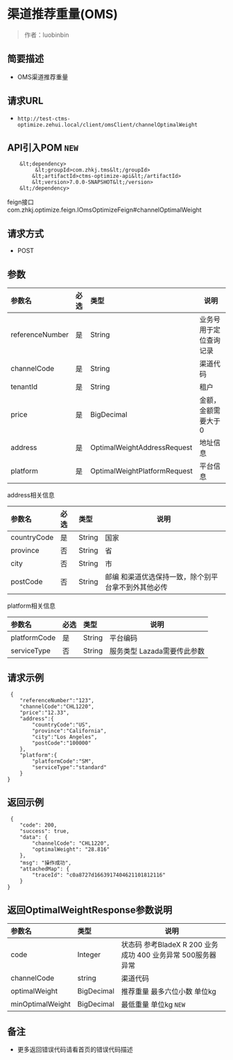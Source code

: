 # 渠道推荐重量(OMS)

> 作者：luobinbin

## 简要描述

- OMS渠道推荐重量 

## 请求URL
- `http://test-ctms-optimize.zehui.local/client/omsClient/channelOptimalWeight`

## API引入POM  `NEW`
        &lt;dependency>
             &lt;groupId>com.zhkj.tms&lt;/groupId>
            &lt;artifactId>ctms-optimize-api&lt;/artifactId>
            &lt;version>7.0.0-SNAPSHOT&lt;/version>
        &lt;/dependency>
feign接口 com.zhkj.optimize.feign.IOmsOptimizeFeign#channelOptimalWeight


## 请求方式
- POST 

## 参数

|参数名|必选|类型|说明|
|:----    |:---|:----- |-----   |
|referenceNumber |是  |String |业务号  用于定位查询记录|
|channelCode |是  |String |渠道代码|
|tenantId |是  |String |租户|
|price|是|BigDecimal|金额，金额需要大于0 |
|address     |是  |OptimalWeightAddressRequest |地址信息 |
|platform     |是  |OptimalWeightPlatformRequest | 平台信息|

address相关信息

|参数名|必选|类型|说明|
|:----    |:---|:----- |-----   |
|countryCode     |是  |String | 国家 |
|province     |否  |String |省  |
|city     |否  |String | 市  |
|postCode     |否  |String |邮编  和渠道优选保持一致，除个别平台拿不到外其他必传 |

platform相关信息

|参数名|必选|类型|说明|
|:----    |:---|:----- |-----   |
|platformCode     |是  |String | 平台编码|
|serviceType     |否  |String |服务类型 Lazada需要传此参数|

## 请求示例
``` 
 {   
    "referenceNumber":"123",
    "channelCode":"CHL1220",
    "price":"12.33",
    "address":{
        "countryCode":"US",
        "province":"California",
        "city":"Los Angeles",
        "postCode":"100000"
    },
    "platform":{
        "platformCode":"SM",
        "serviceType":"standard"
    }
}
```

## 返回示例
``` 
 {
    "code": 200,
    "success": true,
    "data": {
        "channelCode": "CHL1220",
        "optimalWeight": "28.816"
    },
    "msg": "操作成功",
    "attachedMap": {
        "traceId": "c0a8727d1663917404621101812116"
    }
}
```

## 返回OptimalWeightResponse参数说明 

|参数名|类型|说明|
|:-----  |:-----|-----                           |
|code |Integer   |状态码 参考BladeX R 200 业务成功 400 业务异常  500服务器异常|
|channelCode |string   |渠道代码  |
|optimalWeight |BigDecimal   |推荐重量 最多六位小数  单位kg |
|minOptimalWeight |BigDecimal   |最低重量 单位kg `NEW`|


## 备注 

- 更多返回错误代码请看首页的错误代码描述